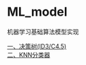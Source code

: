 # ML_model
机器学习基础算法模型实现  

[一、决策树(ID3/C4.5)](https://github.com/htshinichi/ML_model/blob/master/DecisionTree/HT_DecisionTree.md)  
[二、KNN分类器](https://github.com/htshinichi/ML_model/blob/master/KNN/KNNClassifier.md)
